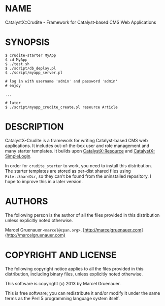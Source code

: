 # NAME

CatalystX::Crudite - Framework for Catalyst-based CMS Web Applications

# SYNOPSIS

    $ crudite-starter MyApp
    $ cd MyApp
    $ ./test.sh
    $ ./script/db_deploy.pl
    $ ./script/myapp_server.pl

    # log in with username 'admin' and password 'admin'
    # enjoy

    ...

    # later
    $ ./script/myapp_crudite_create.pl resource Article

# DESCRIPTION

CatalystX-Crudite is a framework for writing Catalyst-based CMS web
applications. It includes out-of-the-box user and role management
and many starter templates. It builds upon [CatalystX-Resource](https://metacpan.org/module/CatalystX-Resource) and
[CatalystX-SimpleLogin](https://metacpan.org/module/CatalystX-SimpleLogin).

In order for `crudite_starter` to work, you need to install this distribution.
The starter templates are stored as per-dist shared files using
`File::ShareDir`, so they can't be found from the uninstalled repository. I
hope to improve this in a later version.

# AUTHORS

The following person is the author of all the files provided in
this distribution unless explicitly noted otherwise.

Marcel Gruenauer `<marcel@cpan.org>`, [http://marcelgruenauer.com](http://marcelgruenauer.com)

# COPYRIGHT AND LICENSE

The following copyright notice applies to all the files provided in
this distribution, including binary files, unless explicitly noted
otherwise.

This software is copyright (c) 2013 by Marcel Gruenauer.

This is free software; you can redistribute it and/or modify it under
the same terms as the Perl 5 programming language system itself.
